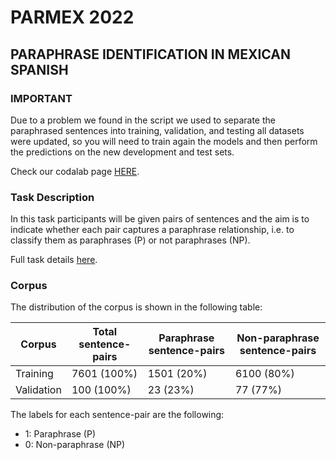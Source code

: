 # PARMEX 2022
## PARAPHRASE IDENTIFICATION IN MEXICAN SPANISH

### IMPORTANT
Due to a problem we found in the script we used to separate the paraphrased sentences into training, validation, and testing all datasets were updated, so you will need to train again the models and then perform the predictions on the new development and test sets.

Check our codalab page [HERE](https://codalab.lisn.upsaclay.fr/competitions/2345).

### Task Description
In this task participants will be given pairs of sentences and the aim is to indicate whether each pair captures a paraphrase relationship, i.e. to classify them as paraphrases (P) or not paraphrases (NP).

Full task details [here](https://sites.google.com/view/par-mex/home).

### Corpus
The distribution of the corpus is shown in the following table:

| Corpus | Total sentence-pairs | Paraphrase sentence-pairs | Non-paraphrase sentence-pairs 
| --- | --- | --- | --- |
| Training | 7601 (100%) | 1501 (20%) | 6100 (80%) |
| Validation | 100 (100%) | 23 (23%) | 77 (77%) |

The labels for each sentence-pair are the following:
 * 1: Paraphrase (P)
 * 0: Non-paraphrase (NP)
